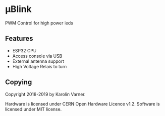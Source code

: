 # µBlink

PWM Control for high power leds

## Features

* ESP32 CPU
* Access console via USB
* External antenna support
* High Voltage Relais to turn 

## Copying

Copyright 2018-2019 by Karolin Varner.

Hardware is licensed under CERN Open Hardware Licence v1.2.
Software is licensed under MIT license.

